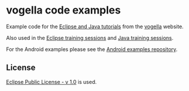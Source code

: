 vogella code examples
=====================

Example code for the [Eclipse and Java tutorials](http://www.vogella.com/tutorials) from the [vogella](http://www.vogella.com) website. 

Also used in the [Eclipse training sessions](http://www.vogella.com/training/eclipse/index.html) and [Java training sessions](http://www.vogella.com/training/java/index.html).

For the Android examples please see the [Android examples repository](https://github.com/vogellacompany/android-examples).

License
-------

[Eclipse Public License - v 1.0](https://github.com/vogella/vogella/blob/master/LICENSE) is used.


